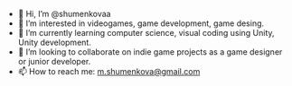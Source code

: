 - 👋 Hi, I’m @shumenkovaa
- 👀 I’m interested in videogames, game development, game desing.
- 🌱 I’m currently learning computer science, visual coding using Unity, Unity development.
- 💞️ I’m looking to collaborate on indie game projects as a game designer or junior developer.
- 📫 How to reach me: m.shumenkova@gmail.com

<!---
shumenkovaa/shumenkovaa is a ✨ special ✨ repository because its `README.md` (this file) appears on your GitHub profile.
You can click the Preview link to take a look at your changes.
--->
